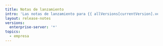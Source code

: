 ```yaml
---
title: Notas de lanzamiento
intro: 'Las notas de lanzamiento para {{ allVersions[currentVersion].versionTitle }}.'
layout: release-notes
versions:
  enterprise-server: '*'
topics:
  - empresa
---
```


